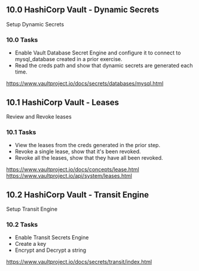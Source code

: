 ## 10.0 HashiCorp Vault - Dynamic Secrets
Setup Dynamic Secrets

### 10.0 Tasks
* Enable Vault Database Secret Engine and configure it to connect to mysql_database created in a prior exercise.
* Read the creds path and show that dynamic secrets are generated each time.

https://www.vaultproject.io/docs/secrets/databases/mysql.html  

## 10.1 HashiCorp Vault - Leases
Review and Revoke leases

### 10.1 Tasks
* View the leases from the creds generated in the prior step.
* Revoke a single lease, show that it's been revoked.
* Revoke all the leases, show that they have all been revoked.

https://www.vaultproject.io/docs/concepts/lease.html  
https://www.vaultproject.io/api/system/leases.html  

## 10.2 HashiCorp Vault - Transit Engine
Setup Transit Engine

### 10.2 Tasks
* Enable Transit Secrets Engine
* Create a key
* Encrypt and Decrypt a string

https://www.vaultproject.io/docs/secrets/transit/index.html  
